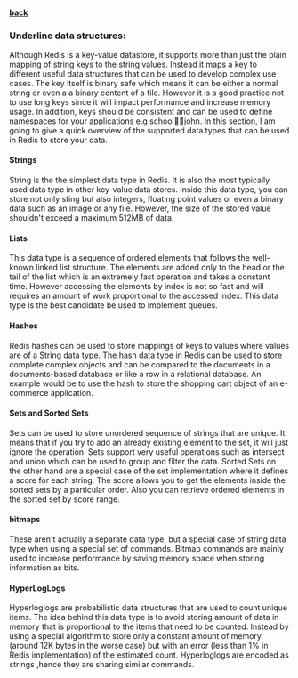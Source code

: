 #### [back](getting_started_main.md)

### Underline data structures:

Although Redis is a key-value datastore, it supports more than just the plain mapping of string keys to the string values. Instead it maps a key to different useful data structures that can be used to develop complex use cases. The key itself is binary safe which means it can be either a normal string or even a a binary content of a file. However it is a good practice not to use long keys since it will impact performance and increase memory usage. In addition, keys should be consistent and can be used to define namespaces for your applications e.g school:teacher:john. In this section, I am going to give a quick overview of the supported data types that can be used in Redis to store your data.


#### Strings

String is the the simplest data type in Redis. It is also the most typically used data type in other key-value data stores. Inside this data type, you can store not only sting but also integers, floating point values or even a binary data such as an image or any file. However, the size of the stored value shouldn't exceed a maximum 512MB of data.

#### Lists

This data type is a sequence of ordered elements that follows the well-known linked list structure. The elements are added only to the head or the tail of the list which is an extremely fast operation and takes a constant time. However accessing the elements by index is not so fast and will requires an amount of work proportional to the accessed index. This data type is the best candidate be used to implement queues.

#### Hashes

Redis hashes can be used to store mappings of keys to values where values are of a String data type. The hash data type in Redis can be used to store complete complex objects and can be compared to the documents in a documents-based database or like a row in a relational database. An example would be to use the hash to store the shopping cart object of an e-commerce application.

#### Sets and Sorted Sets

Sets can be used to store unordered sequence of strings that are unique. It means that if you try to add an already existing element to the set, it will just ignore the operation. Sets support very useful operations such as intersect and union which can be used to group and filter the data. Sorted Sets on the other hand are a special case of the set implementation where it defines a score for each string. The score allows you to get the elements inside the sorted sets by a particular order. Also you can retrieve ordered elements in the sorted set by score range.

#### bitmaps

These aren't actually a separate data type, but a special case of string data type when using a special set of commands. Bitmap commands are mainly used to increase performance by saving memory space when storing information as bits. 

#### HyperLogLogs

Hyperloglogs are probabilistic data structures that are used to count unique items. The idea behind this data type is to avoid storing amount of data in memory that is proportional to the items that need to be counted. Instead by using a special algorithm to store only a constant amount of memory (around 12K bytes in the worse case) but with an error (less than 1% in Redis implementation) of the estimated count. Hyperloglogs are encoded as strings ,hence they are sharing similar commands.


